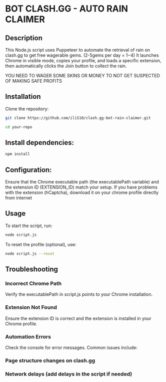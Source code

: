 # BOT CLASH.GG - AUTO RAIN CLAIMER

## Description
This Node.js script uses Puppeteer to automate the retrieval of rain on clash.gg to get free wagerable gems. (2-5gems per day = 1$-4$) It launches Chrome in visible mode, copies your profile, and loads a specific extension, then automatically clicks the Join button to collect the rain.

YOU NEED TO WAGER SOME SKINS OR MONEY TO NOT GET SUSPECTED OF MAKING SAFE PROFITS

## Installation
Clone the repository:
```bash 
git clone https://github.com/iliS10/clash.gg-bot-rain-claimer.git
```
```bash 
cd your-repo
```

## Install dependencies:
```bash 
npm install
```

## Configuration:
Ensure that the Chrome executable path (the executablePath variable) and the extension ID (EXTENSION_ID) match your setup.
If you have problems with the extension (hCaptcha), download it on your chrome profile directly from internet

## Usage
To start the script, run:
```bash 
node script.js
``` 
To reset the profile (optional), use:
```bash 
node script.js --reset
```

## Troubleshooting

### Incorrect Chrome Path
Verify the executablePath in script.js points to your Chrome installation.

### Extension Not Found
Ensure the extension ID is correct and the extension is installed in your Chrome profile.

### Automation Errors
Check the console for error messages. Common issues include:

### Page structure changes on clash.gg

### Network delays (add delays in the script if needed)
